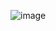 ![image](https://user-images.githubusercontent.com/78603128/119040663-43719300-b9e8-11eb-93b9-9084d21a8b85.png)
